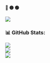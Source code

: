 <p align="left"><b><terminal>🔴 🟡 🟢</terminal></b></p>
<img align="center" src="https://readme-typing-svg.demolab.com?font=Noto+Sans&size=22&pause=1000&color=F7F7F7&background=000000&center=false&vCenter=true&width=440&lines=%24+HEY%2C+MIRAI+KURIYAMA+HERE+%3A)" />

### 📊 GitHub Stats:
![](https://github-readme-stats.vercel.app/api?username=BreadcrumbsM1r41D3v&theme=dark&hide_border=false&include_all_commits=true&count_private=true)<br/>
![](https://github-readme-streak-stats.herokuapp.com/?user=BreadcrumbsM1r41D3v&theme=dark&hide_border=false)<br/>
![](https://github-readme-stats.vercel.app/api/top-langs/?username=BreadcrumbsM1r41D3v&theme=dark&hide_border=false&include_all_commits=true&count_private=true&layout=compact)
<!---
M1r41D3v/M1r41D3v is a ✨ special ✨ repository because its `README.md` (this file) appears on your GitHub profile.
You can click the Preview link to take a look at your changes.
--->

